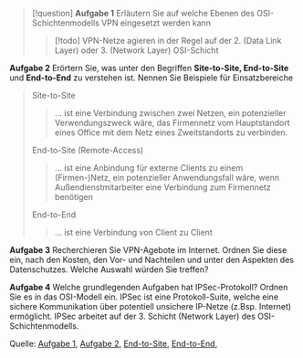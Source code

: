 > [!question] **Aufgabe 1** Erläutern Sie auf welche Ebenen des OSI-Schichtenmodells VPN eingesetzt werden kann
>> [!todo] VPN-Netze agieren in der Regel auf der 2. (Data Link Layer) oder 3. (Network Layer) OSI-Schicht

**Aufgabe 2** Erörtern Sie, was unter den Begriffen **Site-to-Site, End-to-Site** und **End-to-End** zu verstehen ist. Nennen Sie Beispiele für Einsatzbereiche
>Site-to-Site
>>... ist eine Verbindung zwischen zwei Netzen, ein potenzieller Verwendungszweck wäre, das Firmennetz vom Hauptstandort eines Office mit dem Netz eines Zweitstandorts zu verbinden.
>
>End-to-Site (Remote-Access)
>>... ist eine Anbindung für externe Clients zu einem (Firmen-)Netz,
>>ein potenzieller Anwendungsfall wäre, wenn Außendienstmitarbeiter eine Verbindung zum Firmennetz benötigen
>
>End-to-End
>>... ist eine Verbindung von Client zu Client

**Aufgabe 3** Recherchieren Sie VPN-Agebote im Internet. Ordnen Sie diese ein, nach den Kosten, den Vor- und Nachteilen und unter den Aspekten des Datenschutzes. Welche Auswahl würden Sie treffen?

**Aufgabe 4** Welche grundlegenden Aufgaben hat IPSec-Protokoll? Ordnen Sie es in das OSI-Modell ein.
	IPSec ist eine Protokoll-Suite, welche eine sichere Kommunikation über potentiell unsichere IP-Netze (z.Bsp. Internet) ermöglicht. IPSec arbeitet auf der 3. Schicht (Network Layer) des OSI-Schichtenmodells.
	
	

Quelle: [Aufgabe 1](https://www.google.com/url?sa=t&rct=j&q=&esrc=s&source=web&cd=&cad=rja&uact=8&ved=2ahUKEwjPntXyifz-AhXI66QKHWAvArUQFnoECA4QAw&url=https%3A%2F%2Fwww.itwissen.info%2FVirtuelles-privates-Netzwerk-virtual-private-network-VPN.html&usg=AOvVaw38SEdrcKCPzbcsKO6b5e6R), [Aufgabe 2](https://www.google.com/url?sa=t&rct=j&q=&esrc=s&source=web&cd=&cad=rja&uact=8&ved=2ahUKEwipnLWIi_z-AhXK1qQKHZYuBvYQFnoECBkQAw&url=https%3A%2F%2Fwww.fortinet.com%2Fresources%2Fcyberglossary%2Fwhat-is-site-to-site-vpn&usg=AOvVaw343_el89qYQ3I5mxnRHH5K), [End-to-Site](https://www.teco.edu/~zimmer/vpn/node17.html), [End-to-End](https://www.google.com/url?sa=t&rct=j&q=&esrc=s&source=web&cd=&cad=rja&uact=8&ved=2ahUKEwiC5Jz_jfz-AhWCDewKHVCXB14QFnoECB4QAw&url=https%3A%2F%2Fen.ryte.com%2Fwiki%2FVPN&usg=AOvVaw1exf-ufmcpVHf88XL5U6x0),